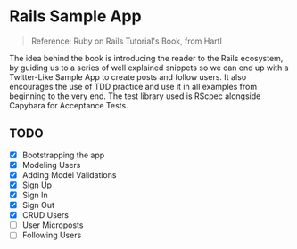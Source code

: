 # Rails Sample App

> Reference: Ruby on Rails Tutorial's Book, from Hartl

The idea behind the book is introducing the reader to the Rails ecosystem, by
guiding us to a series of well explained snippets so we can end up with a Twitter-Like
Sample App to create posts and follow users. It also encourages the use of TDD
practice and use it in all examples from beginning to the very end. The test
library used is RScpec alongside Capybara for Acceptance Tests.

## TODO

- [x] Bootstrapping the app
- [x] Modeling Users
- [x] Adding Model Validations
- [x] Sign Up
- [x] Sign In
- [x] Sign Out
- [x] CRUD Users
- [ ] User Microposts
- [ ] Following Users
